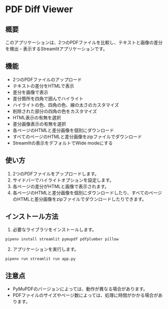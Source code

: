 # PDF Diff Viewer

## 概要

このアプリケーションは、2つのPDFファイルを比較し、テキストと画像の差分を検出・表示するStreamlitアプリケーションです。

## 機能

- 2つのPDFファイルのアップロード
- テキストの差分をHTMLで表示
- 差分を画像で表示
- 差分箇所を四角で囲んでハイライト
- ハイライトの色、四角の色、線の太さのカスタマイズ
- 削除された部分の四角の色をカスタマイズ
- HTML表示の有無を選択
- 差分画像表示の有無を選択
- 各ページのHTMLと差分画像を個別にダウンロード
- すべてのページのHTMLと差分画像をzipファイルでダウンロード
- Streamlitの表示をデフォルトでWide modeにする

## 使い方

1. 2つのPDFファイルをアップロードします。
2. サイドバーでハイライトオプションを設定します。
3. 各ページの差分がHTMLと画像で表示されます。
4. 各ページのHTMLと差分画像を個別にダウンロードしたり、すべてのページのHTMLと差分画像をzipファイルでダウンロードしたりできます。

## インストール方法

1. 必要なライブラリをインストールします。

```
pipenv install streamlit pymupdf pdfplumber pillow
```

2. アプリケーションを実行します。

```
pipenv run streamlit run app.py
```

## 注意点

- PyMuPDFのバージョンによっては、動作が異なる場合があります。
- PDFファイルのサイズやページ数によっては、処理に時間がかかる場合があります。
